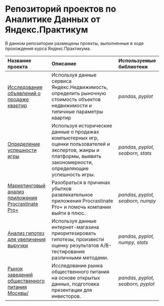 # Репозиторий проектов по Аналитике Данных от Яндекс.Практикум
В данном репозитории размещены проекты, выполненные в ходе прохождения курса Яндекс.Практикума.

| Название проекта          | Описание           | Используемые библиотеки                |
| :-------------------- | :--------------------- |:----------------------------|
| [Исследование объявлений о продаже квартир](https://github.com/ol-03/Yandex-Practicum/tree/main/Исследование%20объявлений%20о%20продаже%20квартир) | Используя данные сервиса Яндекс.Недвижимость, определить рыночную стоимость объектов недвижимости и типичные параметры квартир | *pandas, pyplot* |
| [Определение успешности игры](https://github.com/ol-03/Yandex-Practicum/tree/main/Определение%20успешности%20игры) | Используя исторические данные о продажах компьютерных игр, оценки пользователей и экспертов, жанры и платформы, выявить закономерности, определяющие успешность игры. | *pandas, pyplot, seaborn, stats* |
| [Маркетинговый анализ приложения Procrastinate Pro+](https://github.com/ol-03/Yandex-Practicum/tree/main/Маркетинговый%20анализ%20приложения%20Procrastinate%20Pro%2B) | Разобраться в причинах убытков развлекательное приложения Procrastinate Pro+ и помочь компании выйти в плюс.| *pandas, pyplot, seaborn, numpy* |
| [Анализ гипотез для увеличения выручки](https://github.com/ol-03/Yandex-Practicum/tree/main/Анализ%20гипотез%20для%20увеличения%20выручки) | Используя данные интернет-магазина приоритезировать гипотезы, произвести оценку результатов A/B-тестирования различными методами.| *pandas, pyplot, numpy, stats* |
| [Рынок заведений общественного питания Москвы/](https://github.com/ol-03/Yandex-Practicum/tree/main/Рынок%20заведений%20общественного%20питания%20Москвы) | Исследование рынка общественного питания на основе открытых данных, подготовка презентации для инвесторов.| *pandas, pyplot, seaborn, pyplot* |

